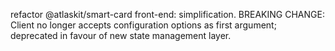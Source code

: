 refactor @atlaskit/smart-card front-end: simplification. BREAKING CHANGE: Client no longer accepts configuration options as first argument; deprecated in favour of new state management layer.